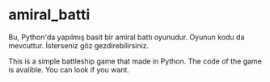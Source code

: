 # amiral_batti

Bu, Python'da yapılmış basit bir amiral battı oyunudur. Oyunun kodu da mevcuttur. İsterseniz göz gezdirebilirsiniz.

This is a simple battleship game that made in Python. The code of the game is avalible. You can look if you want.
